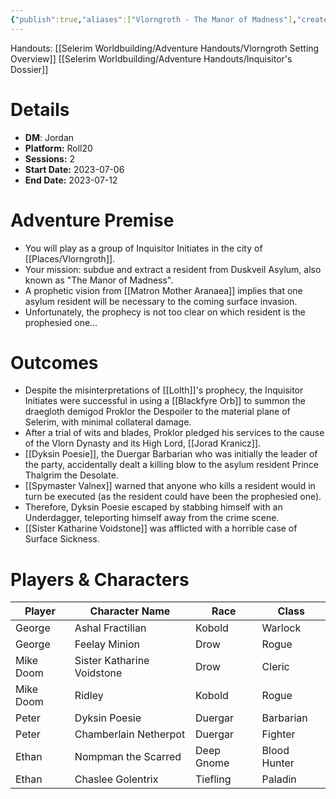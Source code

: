 ```yaml
---
{"publish":true,"aliases":["Vlorngroth - The Manor of Madness"],"created":"2025-07-25T14:10:28.000-04:00","modified":"2025-10-22T21:23:04.459-04:00","published":"2025-10-22T21:23:04.459-04:00","cssclasses":"","DM":"Jordan","Players":["George","Mike Doom","Peter","Ethan"],"Platform":"Roll20","Sessions":2,"Start Date":"2023-07-06","End Date":"2023-07-12","Authors":["Jordan"]}
---
```


Handouts:
[[Selerim Worldbuilding/Adventure Handouts/Vlorngroth Setting Overview]]
[[Selerim Worldbuilding/Adventure Handouts/Inquisitor's Dossier]]

# Details
- **DM**: Jordan
- **Platform:** Roll20
- **Sessions:** 2
- **Start Date:** 2023-07-06
- **End Date:** 2023-07-12

# Adventure Premise
- You will play as a group of Inquisitor Initiates in the city of [[Places/Vlorngroth]].
- Your mission: subdue and extract a resident from Duskveil Asylum, also known as "The Manor of Madness".
- A prophetic vision from [[Matron Mother Aranaea]] implies that one asylum resident will be necessary to the coming surface invasion.
- Unfortunately, the prophecy is not too clear on which resident is the prophesied one…

# Outcomes
- Despite the misinterpretations of [[Lolth]]'s prophecy, the Inquisitor Initiates were successful in using a [[Blackfyre Orb]] to summon the draegloth demigod Proklor the Despoiler to the material plane of Selerim, with minimal collateral damage.
- After a trial of wits and blades, Proklor pledged his services to the cause of the Vlorn Dynasty and its High Lord, [[Jorad Kranicz]].
- [[Dyksin Poesie]], the Duergar Barbarian who was initially the leader of the party, accidentally dealt a killing blow to the asylum resident Prince Thalgrim the Desolate.
- [[Spymaster Valnex]] warned that anyone who kills a resident would in turn be executed (as the resident could have been the prophesied one).
- Therefore, Dyksin Poesie escaped by stabbing himself with an Underdagger, teleporting himself away from the crime scene.
- [[Sister Katharine Voidstone]] was afflicted with a horrible case of Surface Sickness.

# Players & Characters
| Player              | Character Name         | Race     | Class        |
| ------------------- | ---------------------- | -------- | ------------ |
| George | Ashal Fractilian       | Kobold   | Warlock      |
| George | Feelay Minion          | Drow     | Rogue        |
| Mike Doom | Sister Katharine Voidstone | Drow     | Cleric       |
| Mike Doom | Ridley                 | Kobold   | Rogue        |
| Peter | Dyksin Poesie          | Duergar  | Barbarian    |
| Peter | Chamberlain Netherpot  | Duergar  | Fighter      |
| Ethan | Nompman the Scarred    | Deep Gnome | Blood Hunter |
| Ethan | Chaslee Golentrix      | Tiefling | Paladin      |
